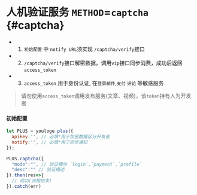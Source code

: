 # 人机验证服务 `METHOD`=`captcha`  {#captcha} 


- 1. `初始配置` 中 `notify URL`须实现 `/captcha/verify`接口
- 2. `/captcha/verify`接口解密数据，调用`vip`接口同步消费，成功后返回 `access_token`
- 3. `access_token` 用于身份认证, 在`登录邮件`,`支付` `评论` 等敏感服务

> 请勿使用`access_token`调用发布服务(文章、视频)，该`token`持有人为开发者

#### 初始配置
```js
let PLUS = youloge.plus({
  apikey:'', // 必填*用于加密数据区分开发者
  notify:'', // 必填*用于同步通知
});
```

``` js
PLUS.captcha({
  "mode":"", // 验证模块 `login`,`payment`,`profile`
  "desc":"" // 验证描述
}).then(res=>{ 
  // 成功(流程结束)
}).catch(err)
```
